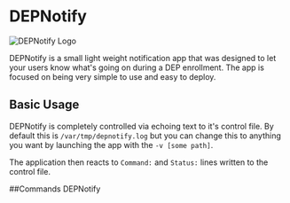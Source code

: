 # DEPNotify

![DEPNotify Logo](https://gitlab.com/Mactroll/DEPNotify/blob/master/DEPNotify/Assets.xcassets/DEPNotify.imageset/depnotify_512.png)

DEPNotify is a small light weight notification app that was designed to let your users know what's going on during a DEP enrollment. The app is focused on being very simple to use and easy to deploy.

## Basic Usage

DEPNotify is completely controlled via echoing text to it's control file. By default this is `/var/tmp/depnotify.log` but you can change this to anything you want by launching the app with the `-v [some path]`.

The application then reacts to `Command:` and `Status:` lines written to the control file. 

##Commands
DEPNotify 